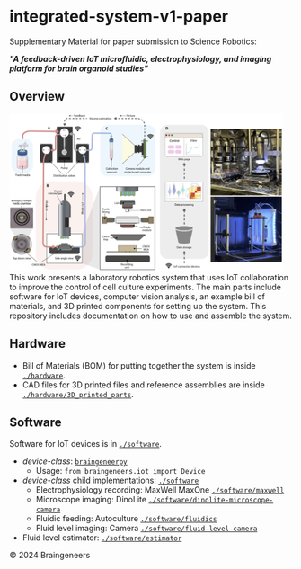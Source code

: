 # integrated-system-v1-paper
Supplementary Material for paper submission to Science Robotics:

***"A feedback-driven IoT microfluidic, electrophysiology, and imaging platform for brain organoid studies"***

<!-- Journal article: [A feedback-driven microfluidic, electrophysiology, and imaging platform for brain organoid studies](LINK HERE) -->

## Overview

<img src="./img/overview.jpg" height="280">
This work presents a laboratory robotics system that uses IoT collaboration to improve the control of cell culture experiments.
The main parts include software for IoT devices, computer vision analysis, an example  bill of materials, and 3D printed components for setting up the system.
This repository includes documentation on how to use and assemble the system.

## Hardware
- Bill of Materials (BOM) for putting together the system is inside [`./hardware`](https://github.com/braingeneers/integrated-system-v1-paper/tree/main/hardware).
- CAD files for 3D printed files and reference assemblies are inside [`./hardware/3D_printed_parts`](https://github.com/braingeneers/integrated-system-v1-paper/tree/main/hardware/3D_printed_parts).


## Software
Software for IoT devices is in [`./software`](https://github.com/braingeneers/integrated-system-v1-paper/tree/main/software).
- *device-class*: [`braingeneerpy`](https://github.com/braingeneers/braingeneerspy)
   - Usage: `from braingeneers.iot import Device`
- *device-class* child implementations: [`./software`](https://github.com/braingeneers/integrated-system-v1-paper/tree/main/software)
   - Electrophysiology recording: MaxWell MaxOne [`./software/maxwell`](https://github.com/braingeneers/integrated-system-v1-paper/tree/main/software/maxwell)
   - Microscope imaging: DinoLite [`./software/dinolite-microscope-camera`](https://github.com/braingeneers/integrated-system-v1-paper/tree/main/software/dinolite-microscope-camera)
   - Fluidic feeding: Autoculture [`./software/fluidics`](https://github.com/braingeneers/integrated-system-v1-paper/tree/main/software/fluidics)
   - Fluid level imaging: Camera [`./software/fluid-level-camera`](https://github.com/braingeneers/integrated-system-v1-paper/tree/main/software/fluid-level-camera)
- Fluid level estimator: [`./software/estimator`](https://github.com/braingeneers/integrated-system-v1-paper/tree/main/software/estimator)

© 2024 Braingeneers
